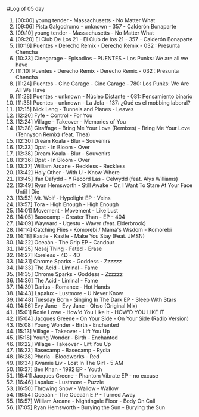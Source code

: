 #Log of 05 day

1. [00:00] young tender - Massachusetts - No Matter What
1. [09:06] Pista Galgodromo - unknown - 357 - Calderón Bonaparte
1. [09:10] young tender - Massachusetts - No Matter What
1. [09:20] El Club De Los 21 - El Club de los 21 - 357 - Calderón Bonaparte
1. [10:16] Puentes - Derecho Remix - Derecho Remix - 032 : Presunta Chencha
1. [10:33] Cinegarage - Episodios – PUENTES - Los Punks: We are all we have
1. [11:10] Puentes - Derecho Remix - Derecho Remix - 032 : Presunta Chencha
1. [11:24] Puentes - Cine Garage - Cine Garage - 780: Los Punks: We Are All We Have
1. [11:28] Puentes - unknown - Núcleo Distante - 081: Pensamiento binario
1. [11:35] Puentes - unknown - La Jefa - 137: ¿Qué es el mobbing laboral?
1. [12:15] Nick Leng - Tunnels and Planes - Leaves
1. [12:20] Fyfe - Control - For You
1. [12:24] Village - Takeover - Memories of You
1. [12:28] Giraffage - Bring Me Your Love (Remixes) - Bring Me Your Love (Tennyson Remix) (feat. Thea)
1. [12:30] Dream Koala - Blur - Souvenirs
1. [12:33] Dpat - In Bloom - Over
1. [12:38] Dream Koala - Blur - Souvenirs
1. [13:36] Dpat - In Bloom - Over
1. [13:37] William Arcane - Reckless - Reckless
1. [13:42] Holy Other - With U - Know Where
1. [13:45] Ifan Dafydd - Y Record Las - Celwydd (feat. Alys Williams)
1. [13:49] Ryan Hemsworth - Still Awake - Or, I Want To Stare At Your Face Until I Die
1. [13:53] Mt. Wolf - Hypolight EP - Veins
1. [13:57] Tora - High Enough - High Enough
1. [14:01] Movement - Movement - Like Lust
1. [14:05] Basecamp - Greater Than - EP - 404
1. [14:09] Wayward - Ugestu - Waver (feat. Elderbrook)
1. [14:14] Catching Flies - Komorebi / Mama's Wisdom - Komorebi
1. [14:18] Kastle - Kastle - Make You Stay (Feat. JMSN)
1. [14:22] Oceaán - The Grip EP - Candour
1. [14:25] Nosaj Thing - Fated - Erase
1. [14:27] Koreless - 4D - 4D
1. [14:31] Chrome Sparks - Goddess - Zzzzzz
1. [14:33] The Acid - Liminal - Fame
1. [14:35] Chrome Sparks - Goddess - Zzzzzz
1. [14:36] The Acid - Liminal - Fame
1. [14:39] Darius - Romance - Hot Hands
1. [14:43] Lapalux - Lustmore - U Never Know
1. [14:48] Tuesday Born - Singing In The Dark EP - Sleep With Stars
1. [14:56] Evy Jane - Evy Jane - Ohso (Original Mix)
1. [15:01] Rosie Lowe - How'd You Like It - HOW'D YOU LIKE IT
1. [15:04] Jacques Greene - On Your Side - On Your Side (Radio Version)
1. [15:08] Young Wonder - Birth - Enchanted
1. [15:13] Village - Takeover - Lift You Up
1. [15:18] Young Wonder - Birth - Enchanted
1. [16:22] Village - Takeover - Lift You Up
1. [16:23] Basecamp - Basecamp - Rydia
1. [16:28] Phoria - Bloodworks - Red
1. [16:34] Kwamie Liv - Lost In The Girl - 5 AM
1. [16:37] Ben Khan - 1992 EP - Youth
1. [16:41] Jacques Greene - Phantom Vibrate EP - no excuse
1. [16:46] Lapalux - Lustmore - Puzzle
1. [16:50] Throwing Snow - Wallow - Wallow
1. [16:54] Oceaán - The Oceaán E.P - Turned Away
1. [16:57] William Arcane - Nightingale Floor - Body On Call
1. [17:05] Ryan Hemsworth - Burying the Sun - Burying the Sun
